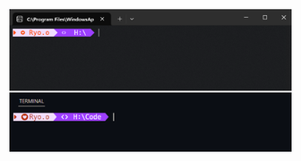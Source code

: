 <img src="./Assets/PWSH.png" alt="Preview" width="830">
<img src="./Assets/VSCode.png" alt="Preview" width="830">